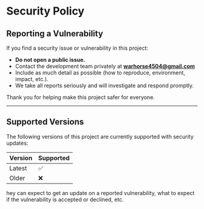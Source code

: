 # Security Policy

## Reporting a Vulnerability

If you find a security issue or vulnerability in this project:

- **Do not open a public issue.**
- Contact the development team privately at **warhorse4504@gmail.com**
- Include as much detail as possible (how to reproduce, environment, impact, etc.).
- We take all reports seriously and will investigate and respond promptly.

Thank you for helping make this project safer for everyone.

---

## Supported Versions

The following versions of this project are currently supported with security updates:

| Version | Supported |
|---------|-----------|
| Latest  | ✅        |
| Older   | ❌        |
hey can expect to get an update on a
reported vulnerability, what to expect if the vulnerability is accepted or
declined, etc.
